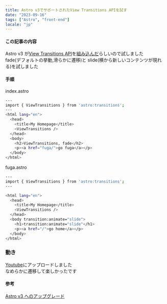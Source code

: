 ```yaml
---
title: Astro v3でサポートされたView Transitions APIを試す
date: "2023-09-16"
tags: ["Astro", "front-end"]
locale: "jp"
---
```


#### この記事の内容

Astro v3 が[View Transitions API](https://developer.mozilla.org/en-US/docs/Web/API/View_Transitions_API)を[組み込んだ](https://developer.chrome.com/blog/astro-view-transitions/)らしいので試しました  
fade(デフォルトの挙動,滑らかに遷移)と slide(横から新しいコンテンツが現れる)を試しました

#### 手順

index.astro

```bash
---
import { ViewTransitions } from 'astro:transitions';
---
<html lang="en">
  <head>
    <title>My Homepage</title>
    <ViewTransitions />
  </head>
  <body>
    <h2>ViewTransitions, fade</h2>
    <p><a href="fuga/">go fuga</a></p>
  </body>
</html>
```

fuga.astro

```bash
---
import { ViewTransitions } from 'astro:transitions';
---

<html lang="en">
  <head>
    <title>My Homepage</title>
    <ViewTransitions />
  </head>
  <body transition:animate="slide">
    <h1>transition:animate="slide"</h1>
    <p><a href="/">go home</a></p>
  </body>
</html>
```

### 動き

[Youtube](https://www.youtube.com/watch?v=yn8RlDJK-QI)にアップロードしました  
なめらかに遷移して楽しかったです

#### 参考

[Astro v3 へのアップグレード](https://docs.astro.build/ja/guides/upgrade-to/v3/)
